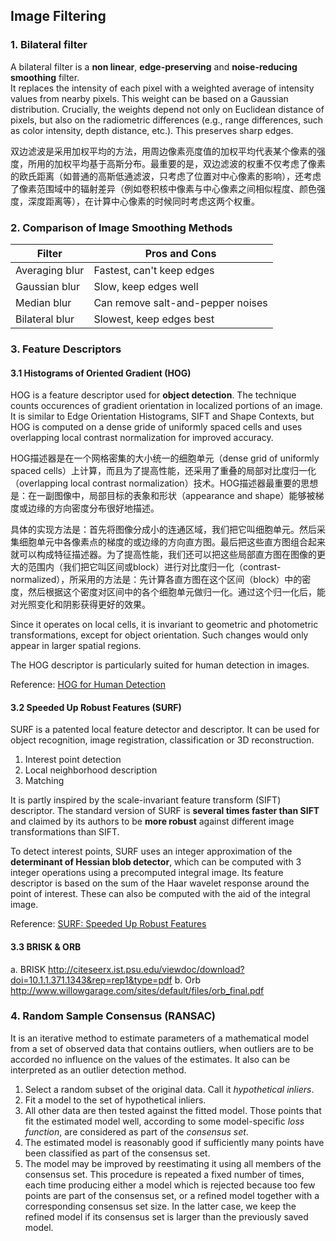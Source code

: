 ﻿## Image Filtering

### 1. Bilateral filter
A bilateral filter is a __non linear__, __edge-preserving__ and __noise-reducing smoothing__ filter.  
It replaces the intensity of each pixel with a weighted average of intensity values from nearby pixels. This weight can be based on a Gaussian distribution. Crucially, the weights depend not only on Euclidean distance of pixels, but also on the radiometric differences (e.g., range differences, such as color intensity, depth distance, etc.). This preserves sharp edges.  

双边滤波是采用加权平均的方法，用周边像素亮度值的加权平均代表某个像素的强度，所用的加权平均基于高斯分布。最重要的是，双边滤波的权重不仅考虑了像素的欧氏距离（如普通的高斯低通滤波，只考虑了位置对中心像素的影响），还考虑了像素范围域中的辐射差异（例如卷积核中像素与中心像素之间相似程度、颜色强度，深度距离等），在计算中心像素的时候同时考虑这两个权重。  

### 2. Comparison of Image Smoothing Methods
| Filter         | Pros and Cons                     |
|----------------|-----------------------------------|
| Averaging blur | Fastest, can't keep edges         |
| Gaussian blur  | Slow, keep edges well             |
| Median blur    | Can remove salt-and-pepper noises |
| Bilateral blur | Slowest, keep edges best          |

### 3. Feature Descriptors

#### 3.1 Histograms of Oriented Gradient (HOG)
HOG is a feature descriptor used for __object detection__.
The technique counts occurences of gradient orientation in localized portions of an image. It is similar to Edge Orientation Histograms, SIFT and Shape Contexts, but HOG is computed on a dense gride of uniformly spaced cells and uses overlapping local contrast normalization for improved accuracy.  

HOG描述器是在一个网格密集的大小统一的细胞单元（dense grid of uniformly spaced cells）上计算，而且为了提高性能，还采用了重叠的局部对比度归一化（overlapping local contrast normalization）技术。HOG描述器最重要的思想是：在一副图像中，局部目标的表象和形状（appearance and shape）能够被梯度或边缘的方向密度分布很好地描述。  

具体的实现方法是：首先将图像分成小的连通区域，我们把它叫细胞单元。然后采集细胞单元中各像素点的梯度的或边缘的方向直方图。最后把这些直方图组合起来就可以构成特征描述器。为了提高性能，我们还可以把这些局部直方图在图像的更大的范围内（我们把它叫区间或block）进行对比度归一化（contrast-normalized），所采用的方法是：先计算各直方图在这个区间（block）中的密度，然后根据这个密度对区间中的各个细胞单元做归一化。通过这个归一化后，能对光照变化和阴影获得更好的效果。

Since it operates on local cells, it is invariant to geometric and photometric transformations, except for object orientation. Such changes would only appear in larger spatial regions.  

The HOG descriptor is particularly suited for human detection in images.

Reference: [HOG for Human Detection](https://lear.inrialpes.fr/people/triggs/pubs/Dalal-cvpr05.pdf)

#### 3.2 Speeded Up Robust Features (SURF)
SURF is a patented local feature detector and descriptor. It can be used for object recognition, image registration, classification or 3D reconstruction.  
1. Interest point detection
2. Local neighborhood description
3. Matching

It is partly inspired by the scale-invariant feature transform (SIFT) descriptor. The standard version of SURF is __several times faster than SIFT__ and claimed by its authors to be __more robust__ against different image transformations than SIFT.  

To detect interest points, SURF uses an integer approximation of the __determinant of Hessian blob detector__, which can be computed with 3 integer operations using a precomputed integral image. Its feature descriptor is based on the sum of the Haar wavelet response around the point of interest. These can also be computed with the aid of the integral image.  

Reference: [SURF: Speeded Up Robust Features](https://www.vision.ee.ethz.ch/~surf/eccv06.pdf)

#### 3.3 BRISK & ORB
 a. BRISK http://citeseerx.ist.psu.edu/viewdoc/download?doi=10.1.1.371.1343&rep=rep1&type=pdf
 b. Orb http://www.willowgarage.com/sites/default/files/orb_final.pdf

### 4. Random Sample Consensus (RANSAC)
It is an iterative method to estimate parameters of a mathematical model from a set of observed data that contains outliers, when outliers are to be accorded no influence on the values of the estimates. It also can be interpreted as an outlier detection method.  
1. Select a random subset of the original data. Call it _hypothetical inliers_.
2. Fit a model to the set of hypothetical inliers.
3. All other data are then tested against the fitted model. Those points that fit the estimated model well, according to some model-specific _loss function_, are considered as part of the _consensus set_.
4. The estimated model is reasonably good if sufficiently many points have been classified as part of the consensus set.
5. The model may be improved by reestimating it using all members of the consensus set.
This procedure is repeated a fixed number of times, each time producing either a model which is rejected because too few points are part of the consensus set, or a refined model together with a corresponding consensus set size. In the latter case, we keep the refined model if its consensus set is larger than the previously saved model.  